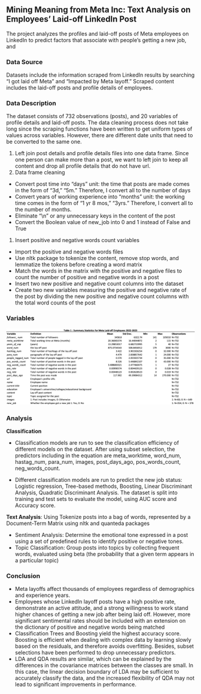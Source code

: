 
## Mining Meaning from Meta Inc: Text Analysis on Employees’ Laid-off LinkedIn Post ##
The project analyzes the profiles and laid-off posts of Meta employees on LinkedIn to predict factors that associate with people’s getting a new job, and 

### Data Source ###

Datasets include the information scraped from LinkedIn results by searching “I got laid off Meta” and “Impacted by Meta layoff.” Scraped content includes the laid-off posts and profile details of employees.

### Data Description ###

The dataset consists of 732 observations (posts), and 20 variables of profile details and laid-off posts. The data cleaning process does not take long since the scraping functions have been written to get uniform types of values across variables. However, there are different date units that need to be converted to the same one. 

1) Left join post details and profile details files into one data frame. Since one person can make more than a post, we want to left join to keep all content and drop all profile details that do not have url. 
1) Data frame cleaning 
- Convert post time into “days” unit: the time that posts are made comes in the form of “3d,” “5m.” Therefore, I convert all to the number of days 
- Convert years of working experience into “months” unit: the working time comes in the form of “1 yr 8 mos,” “3yrs.” Therefore, I convert all to the number of months.  
- Eliminate “\n” or any unnecessary keys in the content of the post 
- Convert the Boolean value of new\_job into 0 and 1 instead of False and True
1) Insert positive and negative words count variables 
- Import the positive and negative words files
- Use nltk package to tokenize the content, remove stop words, and lemmatize the tokens before creating a word matrix
- Match the words in the matrix with the positive and negative files to count the number of positive and negative words in a post
- Insert two new positive and negative count columns into the dataset 
- Create two new variables measuring the positive and negative rate of the post by dividing the new positive and negative count columns with the total word counts of the post

### Variables ###

![Summary Statistic](var.png)

### Analysis ###

**Classification**

- Classification models are run to see the classification efficiency of different models on the dataset. After using subset selection, the predictors including in the equation are meta\_worktime, word\_num, hastag\_num, para\_num, images, post\_days\_ago, pos\_words\_count, neg\_words\_count. 

- Different classification models are run to predict the new job status: Logistic regression, Tree-based methods, Boosting, Linear Discriminant Analysis, Quadratic Discriminant Analysis. The dataset is split into training and test sets to evaluate the model, using AUC score and Accuracy score. 

**Text Analysis**: Using Tokenize posts into a bag of words, represented by a Document-Term Matrix using nltk and quanteda packages 

- Sentiment Analysis: Determine the emotional tone expressed in a post using a set of predefined rules to identify positive or negative tones. 
- Topic Classification: Group posts into topics by collecting frequent words, evaluated using beta (the probability that a given term appears in a particular topic) 

### Conclusion ###

- Meta layoffs affect thousands of employees regardless of demographics and experience years.
- Employees whose LinkedIn layoff posts have a high positive rate, demonstrate an active attitude, and a strong willingness to work stand higher chances of getting a new job after being laid off. However, more significant sentimental rates should be included with an extension on the dictionary of positive and negative words being matched 
- Classification Trees and Boosting yield the highest accuracy score. Boosting is efficient when dealing with complex data by learning slowly based on the residuals, and therefore avoids overfitting. Besides, subset selections have been performed to drop unnecessary predictors. 
- LDA and QDA results are similar, which can be explained by the differences in the covariance matrices between the classes are small. In this case, the linear decision boundary of LDA may be sufficient to accurately classify the data, and the increased flexibility of QDA may not lead to significant improvements in performance.
